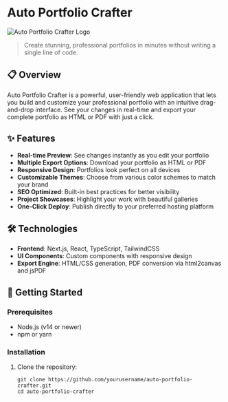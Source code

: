 # Auto Portfolio Crafter

![Auto Portfolio Crafter Logo](public/portfolio-crafter-logo.png)

> Create stunning, professional portfolios in minutes without writing a single line of code.

## 📋 Overview

Auto Portfolio Crafter is a powerful, user-friendly web application that lets you build and customize your professional portfolio with an intuitive drag-and-drop interface. See your changes in real-time and export your complete portfolio as HTML or PDF with just a click.

## ✨ Features

- **Real-time Preview**: See changes instantly as you edit your portfolio
- **Multiple Export Options**: Download your portfolio as HTML or PDF
- **Responsive Design**: Portfolios look perfect on all devices
- **Customizable Themes**: Choose from various color schemes to match your brand
- **SEO Optimized**: Built-in best practices for better visibility
- **Project Showcases**: Highlight your work with beautiful galleries
- **One-Click Deploy**: Publish directly to your preferred hosting platform

## 🛠️ Technologies

- **Frontend**: Next.js, React, TypeScript, TailwindCSS
- **UI Components**: Custom components with responsive design
- **Export Engine**: HTML/CSS generation, PDF conversion via html2canvas and jsPDF

## 🚀 Getting Started

### Prerequisites

- Node.js (v14 or newer)
- npm or yarn

### Installation

1. Clone the repository:
   ```
   git clone https://github.com/yourusername/auto-portfolio-crafter.git
   cd auto-portfolio-crafter
